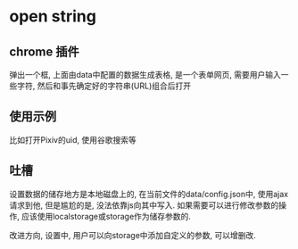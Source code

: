 # open string

## chrome 插件

弹出一个框, 上面由data中配置的数据生成表格, 是一个表单网页, 需要用户输入一些字符, 然后和事先确定好的字符串(URL)组合后打开

## 使用示例

比如打开Pixiv的uid, 使用谷歌搜索等

## 吐槽

设置数据的储存地方是本地磁盘上的, 在当前文件的data/config.json中, 使用ajax请求到他, 但是尴尬的是, 没法依靠js向其中写入.
如果需要可以进行修改参数的操作, 应该使用localstorage或storage作为储存参数的.

改进方向, 设置中, 用户可以向storage中添加自定义的参数, 可以增删改.